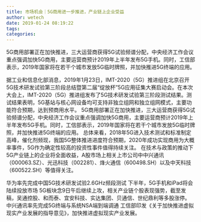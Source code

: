 ```yaml
---
title: 市场机会｜5G商用进一步推进，产业链上企业受益
author: wetech
date: 2019-01-24 08:19:22
tags: 
categories: 
---
```

5G商用部署正在加快推进，三大运营商获得5G试验频谱分配，中央经济工作会议重点强调加快5G商用，主要运营商预计2019年上半年发布5G手机。同时，工信部表示，2019年国家将在若干个城市发放5G临时牌照，并加快推进5G终端的应用。
<!-- more -->
据工业和信息化部消息，2019年1月23日，IMT-2020（5G）推进组在北京召开5G技术研发试验第三阶段总结暨第二届“绽放杯”5G应用征集大赛启动会。在本次大会上，IMT-2020（5G）推进组发布了5G技术研发试验第三阶段测试结果。测试结果表明，5G基站与核心网设备均可支持非独立组网和独立组网模式，主要功能符合预期，达到预商用水平。
5G商用部署正在加快推进，三大运营商获得5G试验频谱分配，中央经济工作会议重点强调加快5G商用，主要运营商预计2019年上半年发布5G手机。同时，工信部表示，2019年国家将在若干个城市发放5G临时牌照，并加快推进5G终端的应用。
总体来看，2018年5G进入技术测试和标准制定高峰，催化剂频现，我国5G整体推进进度符合预期，2020年成功实现商用为大概率事件，5G作为确定性较高的投资性事件值得持续关注。
在技术与政策的推动下5G产业链上的企业将全面收益，A股市场上相关上市公司中中兴通讯（000063.SZ）、光迅科技（002281）、烽火通信（600498.SH）以及中天科技（600522.SH）等值得关注。
 
 
华为率先完成中国5G技术研发试验2.6GHz频段测试
下半年，5G手机和iPad将会陆续投放市场
5G板块念9日午后继续上攻，相关产业链个股表现强势，截至发稿，吴通控股、和而泰、宜安科技、实达集团、贝通信、世纪鼎利等多股涨停。
中兴通讯率先完成5G终端与系统NSA端到端调通
工信部印发《关于加快推进虚拟现实产业发展的指导意见》，加快推进虚拟现实产业发展。
